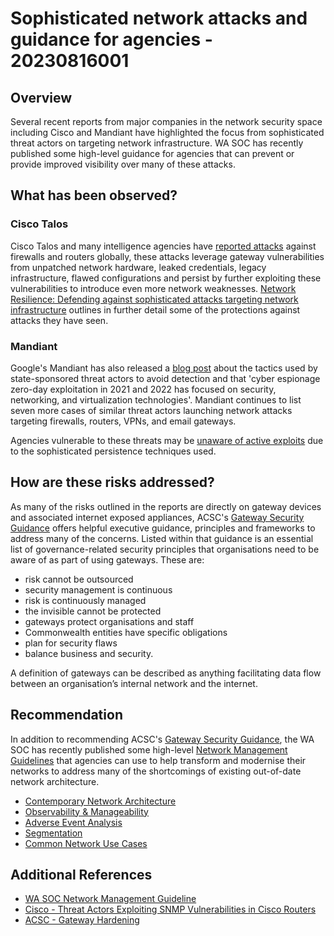 # Sophisticated network attacks and guidance for agencies - 20230816001

## Overview

Several recent reports from major companies in the network security space including Cisco and Mandiant have highlighted the focus from sophisticated threat actors on targeting network infrastructure. WA SOC has recently published some high-level guidance for agencies that can prevent or provide improved visibility over many of these attacks.

## What has been observed?

### Cisco Talos 

Cisco Talos and many intelligence agencies have [reported attacks](https://blog.talosintelligence.com/state-sponsored-campaigns-target-global-network-infrastructure/) against firewalls and routers globally, these attacks leverage gateway vulnerabilities from unpatched network hardware, leaked credentials, legacy infrastructure, flawed configurations and persist by further exploiting these vulnerabilities to introduce even more network weaknesses. [Network Resilience: Defending against sophisticated attacks targeting network infrastructure](https://blogs.cisco.com/security/network-resilience-defending-against-sophisticated-attacks-targeting-network-infrastructure) outlines in further detail some of the protections against attacks they have seen. 

### Mandiant

Google's Mandiant has also released a [blog post](https://www.mandiant.com/resources/blog/chinese-espionage-tactics) about the tactics used by state-sponsored threat actors to avoid detection and that 'cyber espionage zero-day exploitation in 2021 and 2022 has focused on security, networking, and virtualization technologies'. Mandiant continues to list seven more cases of similar threat actors launching network attacks targeting firewalls, routers, VPNs, and email gateways.

Agencies vulnerable to these threats may be [unaware of active exploits](https://www.mandiant.com/resources/blog/barracuda-esg-exploited-globally) due to the sophisticated persistence techniques used.

## How are these risks addressed?

As many of the risks outlined in the reports are directly on gateway devices and associated internet exposed appliances, ACSC's [Gateway Security Guidance](https://www.cyber.gov.au/resources-business-and-government/maintaining-devices-and-systems/system-hardening-and-administration/gateway-hardening/gateway-security-guidance-package-executive-guidance) offers helpful executive guidance, principles and frameworks to address many of the concerns. Listed within that guidance is an essential list of governance-related security principles that organisations need to be aware of as part of using gateways. These are:

-   risk cannot be outsourced
-   security management is continuous
-   risk is continuously managed
-   the invisible cannot be protected
-   gateways protect organisations and staff
-   Commonwealth entities have specific obligations
-   plan for security flaws
-   balance business and security.

A definition of gateways can be described as anything facilitating data flow between an organisation’s internal network and the internet.

## Recommendation

In addition to recommending ACSC's [Gateway Security Guidance](https://www.cyber.gov.au/resources-business-and-government/maintaining-devices-and-systems/system-hardening-and-administration/gateway-hardening/gateway-security-guidance-package-executive-guidance), the WA SOC has recently published some high-level [Network Management Guidelines](https://soc.cyber.wa.gov.au//guidelines/network-management/) that agencies can use to help transform and modernise their networks to address many of the shortcomings of existing out-of-date network architecture. 

- [Contemporary Network Architecture](https://soc.cyber.wa.gov.au//guidelines/network-management/#contemporary-network-architecture)
- [Observability & Manageability](https://soc.cyber.wa.gov.au//guidelines/network-management/#observability-manageability)
- [Adverse Event Analysis](https://soc.cyber.wa.gov.au//guidelines/network-management/#adverse-event-analysis)
- [Segmentation](https://soc.cyber.wa.gov.au//guidelines/network-management/#segmentation)
- [Common Network Use Cases](https://soc.cyber.wa.gov.au//guidelines/network-management/#common-network-use-cases)

## Additional References

- [WA SOC Network Management Guideline](https://soc.cyber.wa.gov.au//guidelines/network-management/)
- [Cisco - Threat Actors Exploiting SNMP Vulnerabilities in Cisco Routers](https://blogs.cisco.com/security/threat-actors-exploiting-snmp-vulnerabilities-in-cisco-routers)
- [ACSC - Gateway Hardening](https://www.cyber.gov.au/resources-business-and-government/maintaining-devices-and-systems/system-hardening-and-administration/gateway-hardening)
